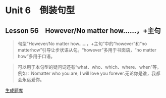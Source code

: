 ﻿ # Unit 6　倒装句型
 ## Lesson 56　However/No matter how……，+主句
 
> 句型“However/No matter how……，+主句”中的“however”和“no matterhow”引导让步状语从句。“however”多用于书面语，“no matter how”多用于口语。

> 可以用于本句型的疑问词还有“what、who、which、where、when”等。例如：Nomatter who you are, I will love you forever.无论你是谁，我都会永远爱你。


 [生成题库](./question/f056.json)